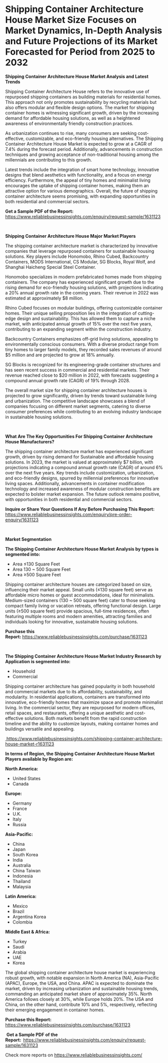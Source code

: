 <p><h1>Shipping Container Architecture House Market Size Focuses on Market Dynamics, In-Depth Analysis and Future Projections of its Market Forecasted for Period from 2025 to 2032</h1></p><p><strong>Shipping Container Architecture House Market Analysis and Latest Trends</strong></p>
<p><p>Shipping Container Architecture House refers to the innovative use of repurposed shipping containers as building materials for residential homes. This approach not only promotes sustainability by recycling materials but also offers modular and flexible design options. The market for shipping container homes is witnessing significant growth, driven by the increasing demand for affordable housing solutions, as well as a heightened awareness of environmentally friendly construction practices.</p><p>As urbanization continues to rise, many consumers are seeking cost-effective, customizable, and eco-friendly housing alternatives. The Shipping Container Architecture House Market is expected to grow at a CAGR of 7.4% during the forecast period. Additionally, advancements in construction techniques and growing acceptance of non-traditional housing among the millennials are contributing to this growth. </p><p>Latest trends include the integration of smart home technology, innovative designs that blend aesthetics with functionality, and a focus on energy efficiency. Furthermore, the appeal of tiny homes and minimalist living encourages the uptake of shipping container homes, making them an attractive option for various demographics. Overall, the future of shipping container architecture seems promising, with expanding opportunities in both residential and commercial sectors.</p></p>
<p><strong>Get a Sample PDF of the Report:&nbsp;</strong> <a href="https://www.reliablebusinessinsights.com/enquiry/request-sample/1631123?utm_campaign=3074&utm_medium=2&utm_source=Github&utm_content=ia&utm_term=29032025&utm_id=shipping-container-architecture-house">https://www.reliablebusinessinsights.com/enquiry/request-sample/1631123</a></p>
<p>&nbsp;</p>
<p><strong>Shipping Container Architecture House Major Market Players</strong></p>
<p><p>The shipping container architecture market is characterized by innovative companies that leverage repurposed containers for sustainable housing solutions. Key players include Honomobo, Rhino Cubed, Backcountry Containers, MODS International, CS Modular, SG Blocks, Royal Wolf, and Shanghai Haicheng Special Steel Container.</p><p>Honomobo specializes in modern prefabricated homes made from shipping containers. The company has experienced significant growth due to the rising demand for eco-friendly housing solutions, with projections indicating a 20% annual growth rate in the coming years. Their revenue in 2022 was estimated at approximately $8 million.</p><p>Rhino Cubed focuses on modular buildings, offering customizable container homes. Their unique selling proposition lies in the integration of cutting-edge design and sustainability. This has allowed them to capture a niche market, with anticipated annual growth of 15% over the next five years, contributing to an expanding segment within the construction industry.</p><p>Backcountry Containers emphasizes off-grid living solutions, appealing to environmentally conscious consumers. With a diverse product range from tiny homes to larger family models, they recorded sales revenues of around $5 million and are projected to grow at 18% annually.</p><p>SG Blocks is recognized for its engineering-grade container structures and has seen recent success in commercial and residential markets. Their revenue reached close to $20 million in 2022, with forecasts suggesting a compound annual growth rate (CAGR) of 19% through 2028.</p><p>The overall market size for shipping container architecture houses is projected to grow significantly, driven by trends toward sustainable living and urbanization. The competitive landscape showcases a blend of companies focusing on different market segments, catering to diverse consumer preferences while contributing to an evolving industry landscape in sustainable housing solutions.</p></p>
<p>&nbsp;</p>
<p><strong>What Are The Key Opportunities For Shipping Container Architecture House Manufacturers?</strong></p>
<p><p>The shipping container architecture market has experienced significant growth, driven by rising demand for Sustainable and affordable housing solutions. In 2023, the market is valued at approximately $7 billion, with projections indicating a compound annual growth rate (CAGR) of around 6% over the next five years. Key trends include customization, urbanization, and eco-friendly designs, spurred by millennial preferences for innovative living spaces. Additionally, advancements in container modification technology and increased awareness of modular construction benefits are expected to bolster market expansion. The future outlook remains positive, with opportunities in both residential and commercial sectors.</p></p>
<p><strong>Inquire or Share Your Questions If Any Before Purchasing This Report:</strong> <a href="https://www.reliablebusinessinsights.com/enquiry/pre-order-enquiry/1631123?utm_campaign=3074&utm_medium=2&utm_source=Github&utm_content=ia&utm_term=29032025&utm_id=shipping-container-architecture-house">https://www.reliablebusinessinsights.com/enquiry/pre-order-enquiry/1631123</a></p>
<p>&nbsp;</p>
<p><strong>Market Segmentation</strong></p>
<p><strong>The Shipping Container Architecture House Market Analysis by types is segmented into:</strong></p>
<p><ul><li>Area ≤130 Square Feet</li><li>Area 130 ~ 500 Square Feet</li><li>Area ≥500 Square Feet</li></ul></p>
<p><p>Shipping container architecture houses are categorized based on size, influencing their market appeal. Small units (≤130 square feet) serve as affordable micro homes or guest accommodations, ideal for minimalists. Medium-sized containers (130 ~ 500 square feet) cater to those seeking compact family living or vacation retreats, offering functional design. Large units (≥500 square feet) provide spacious, full-time residences, often featuring multiple rooms and modern amenities, attracting families and individuals looking for innovative, sustainable housing solutions.</p></p>
<p><strong>Purchase this Report:&nbsp;</strong><a href="https://www.reliablebusinessinsights.com/purchase/1631123?utm_campaign=3074&utm_medium=2&utm_source=Github&utm_content=ia&utm_term=29032025&utm_id=shipping-container-architecture-house">https://www.reliablebusinessinsights.com/purchase/1631123</a></p>
<p>&nbsp;</p>
<p><strong>The Shipping Container Architecture House Market Industry Research by Application is segmented into:</strong></p>
<p><ul><li>Household</li><li>Commercial</li></ul></p>
<p><p>Shipping container architecture has gained popularity in both household and commercial markets due to its affordability, sustainability, and modularity. In residential applications, containers are transformed into innovative, eco-friendly homes that maximize space and promote minimalist living. In the commercial sector, they are repurposed for modern offices, retail spaces, and restaurants, offering a unique aesthetic and cost-effective solutions. Both markets benefit from the rapid construction timeline and the ability to customize layouts, making container homes and buildings versatile and appealing.</p></p>
<p><a href="https://www.reliablebusinessinsights.com/shipping-container-architecture-house-market-r1631123?utm_campaign=3074&utm_medium=2&utm_source=Github&utm_content=ia&utm_term=29032025&utm_id=shipping-container-architecture-house">&nbsp;https://www.reliablebusinessinsights.com/shipping-container-architecture-house-market-r1631123</a></p>
<p><strong>In terms of Region, the Shipping Container Architecture House Market Players available by Region are:</strong></p>
<p>
    <p> <strong> North America: </strong>
        <ul>
            <li>United States</li>
            <li>Canada</li>
        </ul>
        </p> 
    <p> <strong> Europe: </strong>
        <ul>
            <li>Germany</li>
            <li>France</li>
            <li>U.K.</li>
            <li>Italy</li>
            <li>Russia</li>
        </ul>
        </p> 
    <p> <strong> Asia-Pacific: </strong>
        <ul>
            <li>China</li>
            <li>Japan</li>
            <li>South Korea</li>
            <li>India</li>
            <li>Australia</li>
            <li>China Taiwan</li>
            <li>Indonesia</li>
            <li>Thailand</li>
            <li>Malaysia</li>
        </ul>
        </p> 
    <p> <strong> Latin America: </strong>
        <ul>
            <li>Mexico</li>
            <li>Brazil</li>
            <li>Argentina Korea</li>
            <li>Colombia</li>
        </ul>
        </p> 
    <p> <strong> Middle East & Africa: </strong>
        <ul>
            <li>Turkey</li>
            <li>Saudi</li>
            <li>Arabia</li>
            <li>UAE</li>
            <li>Korea</li>
        </ul>
    </p>
    </p>
<p><p>The global shipping container architecture house market is experiencing robust growth, with notable expansion in North America (NA), Asia-Pacific (APAC), Europe, the USA, and China. APAC is expected to dominate the market, driven by increasing urbanization and sustainable housing trends, commanding an anticipated market share of approximately 35%. North America follows closely at 30%, while Europe holds 20%. The USA and China, on the other hand, contribute 10% and 5%, respectively, reflecting their emerging engagement in container homes.</p></p>
<p><strong>Purchase this Report: </strong><a href="https://www.reliablebusinessinsights.com/purchase/1631123?utm_campaign=3074&utm_medium=2&utm_source=Github&utm_content=ia&utm_term=29032025&utm_id=shipping-container-architecture-house">https://www.reliablebusinessinsights.com/purchase/1631123</a></p>
<p>&nbsp;<strong>Get a Sample PDF of the Report:&nbsp;&nbsp;</strong><a href="https://www.reliablebusinessinsights.com/enquiry/request-sample/1631123?utm_campaign=3074&utm_medium=2&utm_source=Github&utm_content=ia&utm_term=29032025&utm_id=shipping-container-architecture-house">https://www.reliablebusinessinsights.com/enquiry/request-sample/1631123</a></p>
<p><strong></strong></p>
<p>Check more reports on <a href="https://www.reliablebusinessinsights.com/?utm_campaign=3074&utm_medium=2&utm_source=Github&utm_content=ia&utm_term=29032025&utm_id=shipping-container-architecture-house">https://www.reliablebusinessinsights.com/</a></p>